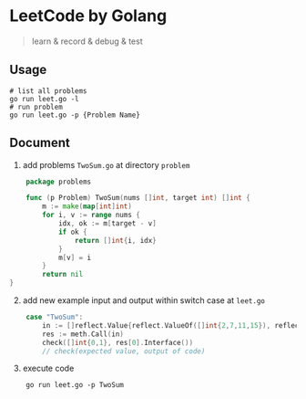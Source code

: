# LeetCode by Golang 

>learn & record & debug & test

## Usage

    # list all problems
    go run leet.go -l
    # run problem
    go run leet.go -p {Problem Name}


## Document 

1. add problems `TwoSum.go` at directory `problem`
```go
    package problems

    func (p Problem) TwoSum(nums []int, target int) []int {
        m := make(map[int]int)
        for i, v := range nums {
            idx, ok := m[target - v]
            if ok {
                return []int{i, idx}
            }
            m[v] = i
        }
        return nil
}
```
2. add new example input and output within switch case  at `leet.go` 
```go
    case "TwoSum":
		in := []reflect.Value{reflect.ValueOf([]int{2,7,11,15}), reflect.ValueOf(9)}
		res := meth.Call(in)
		check([]int{0,1}, res[0].Interface())
        // check(expected value, output of code)
```

3. execute code

```
    go run leet.go -p TwoSum
```